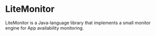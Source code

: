 # LiteMonitor
LiteMonitor is a Java-language library that implements a small monitor engine for App availability monitoring.
